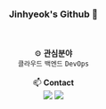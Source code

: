 <div align="center">

### Jinhyeok's Github 👋
</br></br>
⚙️ **관심분야**</br>
`클라우드` `백엔드` `DevOps`</br></br>
📫 **Contact**</br>
[<img src="https://img.shields.io/badge/Gmail-EA4335?style=flat&logo=Gmail&logoColor=white">](mailto:hyeok1234565@gmail.com) [<img src="https://img.shields.io/badge/LinkedIn-0A66C2?style=flat&logo=LinkedIn&logoColor=white">](http://linkedin.com/in/진혁-고-368652323)
</div>
